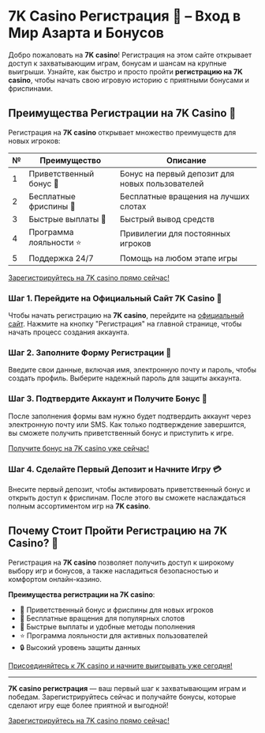 # 7K Casino Регистрация 🎰 – Вход в Мир Азарта и Бонусов

Добро пожаловать на **7K casino**! Регистрация на этом сайте открывает доступ к захватывающим играм, бонусам и шансам на крупные выигрыши. Узнайте, как быстро и просто пройти **регистрацию на 7K casino**, чтобы начать свою игровую историю с приятными бонусами и фриспинами.

## Преимущества Регистрации на 7K Casino 🌟

Регистрация на **7K casino** открывает множество преимуществ для новых игроков:

| №  | Преимущество        | Описание |
|----|---------------------|----------|
| 1  | Приветственный бонус 🎁 | Бонус на первый депозит для новых пользователей |
| 2  | Бесплатные фриспины 🎰  | Бесплатные вращения на лучших слотах |
| 3  | Быстрые выплаты 💸     | Быстрый вывод средств |
| 4  | Программа лояльности ⭐ | Привилегии для постоянных игроков |
| 5  | Поддержка 24/7        | Помощь на любом этапе игры |

[Зарегистрируйтесь на 7K casino прямо сейчас!](https://brandplay.link/BvQyFShp)

### Шаг 1. Перейдите на Официальный Сайт 7K Casino 📱

Чтобы начать регистрацию на **7K casino**, перейдите на [официальный сайт](https://brandplay.link/BvQyFShp). Нажмите на кнопку "Регистрация" на главной странице, чтобы начать процесс создания аккаунта.

### Шаг 2. Заполните Форму Регистрации 📝

Введите свои данные, включая имя, электронную почту и пароль, чтобы создать профиль. Выберите надежный пароль для защиты аккаунта.

### Шаг 3. Подтвердите Аккаунт и Получите Бонус 🎁

После заполнения формы вам нужно будет подтвердить аккаунт через электронную почту или SMS. Как только подтверждение завершится, вы сможете получить приветственный бонус и приступить к игре.

[Получите бонус на 7K casino уже сейчас!](https://brandplay.link/BvQyFShp)

### Шаг 4. Сделайте Первый Депозит и Начните Игру 💳

Внесите первый депозит, чтобы активировать приветственный бонус и открыть доступ к фриспинам. После этого вы сможете наслаждаться полным ассортиментом игр на **7K casino**.

## Почему Стоит Пройти Регистрацию на 7K Casino? 🤔

Регистрация на **7K casino** позволяет получить доступ к широкому выбору игр и бонусов, а также насладиться безопасностью и комфортом онлайн-казино.

**Преимущества регистрации на 7K casino**:
- 🎁 Приветственный бонус и фриспины для новых игроков
- 🎰 Бесплатные вращения для популярных слотов
- 💸 Быстрые выплаты и удобные методы пополнения
- ⭐ Программа лояльности для активных пользователей
- 🔒 Высокий уровень защиты данных

[Присоединяйтесь к 7K casino и начните выигрывать уже сегодня!](https://brandplay.link/BvQyFShp)

---

**7K casino регистрация** — ваш первый шаг к захватывающим играм и победам. Зарегистрируйтесь сейчас и получайте бонусы, которые сделают игру еще более приятной и выгодной!

[Зарегистрируйтесь на 7K casino прямо сейчас!](https://brandplay.link/BvQyFShp)
